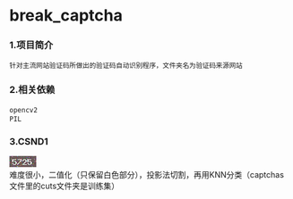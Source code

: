 # break_captcha

### 1.项目简介 ###
    针对主流网站验证码所做出的验证码自动识别程序，文件夹名为验证码来源网站

### 2.相关依赖 ###
    opencv2
    PIL
    
### 3.CSND1 ###

 ![image](https://github.com/luoyanhan/break_captcha/blob/master/0cccc87c-a03c-44b8-b113-4a11adf11b99.png)   
   难度很小，二值化（只保留白色部分），投影法切割，再用KNN分类（captchas文件里的cuts文件夹是训练集）
    
   

